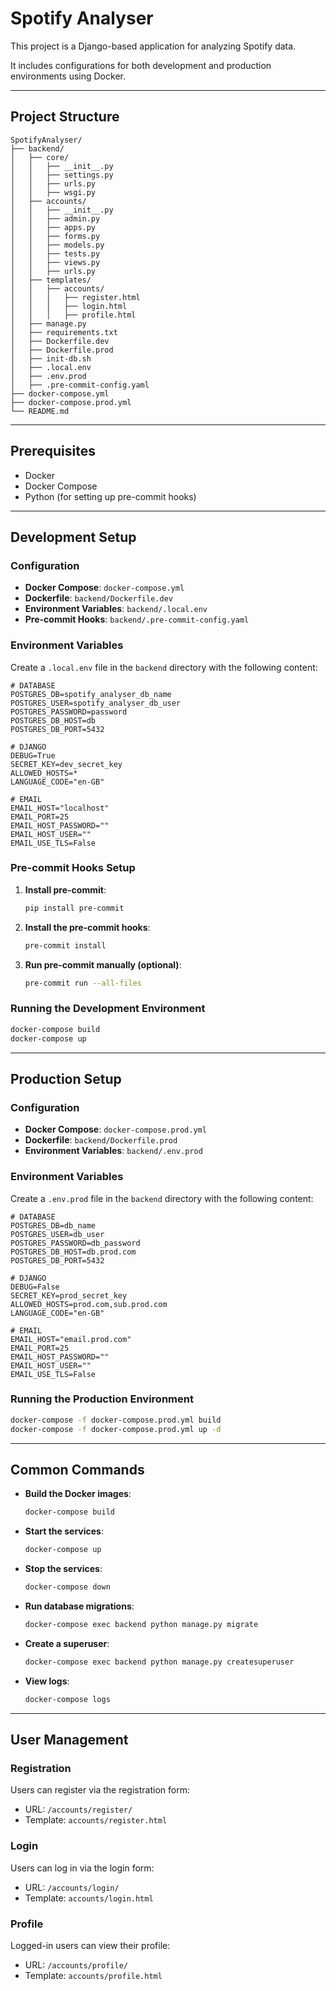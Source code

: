 # Spotify Analyser

This project is a Django-based application for analyzing Spotify data.

It includes configurations for both development and production environments using Docker.

---

## Project Structure

```
SpotifyAnalyser/
├── backend/
│   ├── core/
│   │   ├── __init__.py
│   │   ├── settings.py
│   │   ├── urls.py
│   │   ├── wsgi.py
│   ├── accounts/
│   │   ├── __init__.py
│   │   ├── admin.py
│   │   ├── apps.py
│   │   ├── forms.py
│   │   ├── models.py
│   │   ├── tests.py
│   │   ├── views.py
│   │   ├── urls.py
│   ├── templates/
│   │   ├── accounts/
│   │   │   ├── register.html
│   │   │   ├── login.html
│   │   │   ├── profile.html
│   ├── manage.py
│   ├── requirements.txt
│   ├── Dockerfile.dev
│   ├── Dockerfile.prod
│   ├── init-db.sh
│   ├── .local.env
│   ├── .env.prod
│   ├── .pre-commit-config.yaml
├── docker-compose.yml
├── docker-compose.prod.yml
└── README.md
```

---

## Prerequisites

- Docker
- Docker Compose
- Python (for setting up pre-commit hooks)

---

## Development Setup

### Configuration

- **Docker Compose**: `docker-compose.yml`
- **Dockerfile**: `backend/Dockerfile.dev`
- **Environment Variables**: `backend/.local.env`
- **Pre-commit Hooks**: `backend/.pre-commit-config.yaml`

### Environment Variables

Create a `.local.env` file in the `backend` directory with the following content:

```env
# DATABASE
POSTGRES_DB=spotify_analyser_db_name
POSTGRES_USER=spotify_analyser_db_user
POSTGRES_PASSWORD=password
POSTGRES_DB_HOST=db
POSTGRES_DB_PORT=5432

# DJANGO
DEBUG=True
SECRET_KEY=dev_secret_key
ALLOWED_HOSTS=*
LANGUAGE_CODE="en-GB"

# EMAIL
EMAIL_HOST="localhost"
EMAIL_PORT=25
EMAIL_HOST_PASSWORD=""
EMAIL_HOST_USER=""
EMAIL_USE_TLS=False
```

### Pre-commit Hooks Setup

1. **Install pre-commit**:

    ```sh
    pip install pre-commit
    ```

2. **Install the pre-commit hooks**:

    ```sh
    pre-commit install
    ```

3. **Run pre-commit manually (optional)**:

    ```sh
    pre-commit run --all-files
    ```

### Running the Development Environment

```sh
docker-compose build
docker-compose up
```

---

## Production Setup

### Configuration

- **Docker Compose**: `docker-compose.prod.yml`
- **Dockerfile**: `backend/Dockerfile.prod`
- **Environment Variables**: `backend/.env.prod`

### Environment Variables

Create a `.env.prod` file in the `backend` directory with the following content:

```env
# DATABASE
POSTGRES_DB=db_name
POSTGRES_USER=db_user
POSTGRES_PASSWORD=db_password
POSTGRES_DB_HOST=db.prod.com
POSTGRES_DB_PORT=5432

# DJANGO
DEBUG=False
SECRET_KEY=prod_secret_key
ALLOWED_HOSTS=prod.com,sub.prod.com
LANGUAGE_CODE="en-GB"

# EMAIL
EMAIL_HOST="email.prod.com"
EMAIL_PORT=25
EMAIL_HOST_PASSWORD=""
EMAIL_HOST_USER=""
EMAIL_USE_TLS=False
```

### Running the Production Environment

```sh
docker-compose -f docker-compose.prod.yml build
docker-compose -f docker-compose.prod.yml up -d
```

---

## Common Commands

- **Build the Docker images**:
  ```sh
  docker-compose build
  ```

- **Start the services**:
  ```sh
  docker-compose up
  ```

- **Stop the services**:
  ```sh
  docker-compose down
  ```

- **Run database migrations**:
  ```sh
  docker-compose exec backend python manage.py migrate
  ```

- **Create a superuser**:
  ```sh
  docker-compose exec backend python manage.py createsuperuser
  ```

- **View logs**:
  ```sh
  docker-compose logs
  ```

---

## User Management

### Registration

Users can register via the registration form:

- URL: `/accounts/register/`
- Template: `accounts/register.html`

### Login

Users can log in via the login form:

- URL: `/accounts/login/`
- Template: `accounts/login.html`

### Profile

Logged-in users can view their profile:

- URL: `/accounts/profile/`
- Template: `accounts/profile.html`
